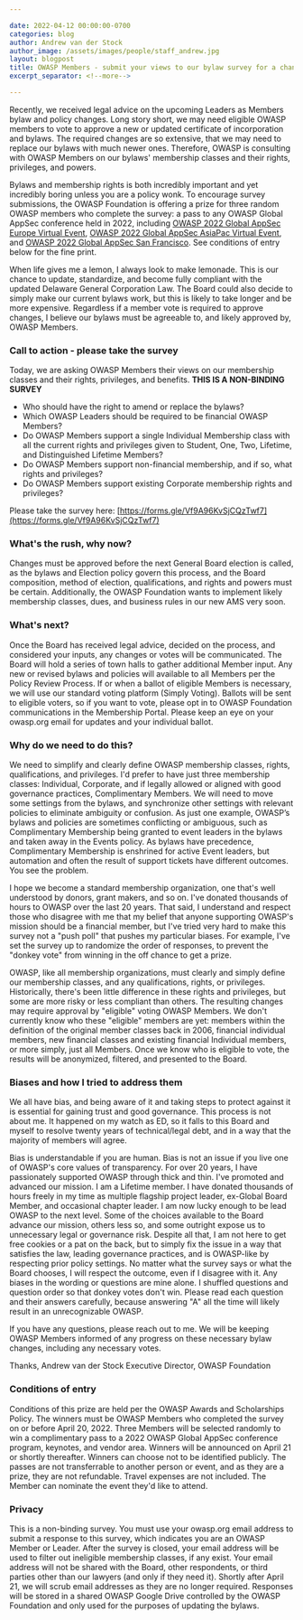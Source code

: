 ```yaml
---

date: 2022-04-12 00:00:00-0700
categories: blog
author: Andrew van der Stock
author_image: /assets/images/people/staff_andrew.jpg
layout: blogpost
title: OWASP Members - submit your views to our bylaw survey for a chance to win an AppSec Virtual or AppSec Global pass 
excerpt_separator: <!--more-->

---
```


Recently, we received legal advice on the upcoming Leaders as Members bylaw and policy changes. Long story short, we may need eligible OWASP members to vote to approve a new or updated certificate of incorporation and bylaws. The required changes are so extensive, that we may need to replace our bylaws with much newer ones. Therefore, OWASP is consulting with OWASP Members on our bylaws' membership classes and their rights, privileges, and powers.

Bylaws and membership rights is both incredibly important and yet incredibly boring unless you are a policy wonk. To encourage survey submissions, the OWASP Foundation is offering a prize for three random OWASP members who complete the survey: a pass to any OWASP Global AppSec conference held in 2022, including [OWASP 2022 Global AppSec Europe Virtual Event](https://virtual.globalappsec.org/), [OWASP 2022 Global AppSec AsiaPac Virtual Event](https://apac.globalappsec.org/), and [OWASP 2022 Global AppSec San Francisco](https://sf.globalappsec.org/). See conditions of entry below for the fine print.

<!--more-->

When life gives me a lemon, I always look to make lemonade. This is our chance to update, standardize, and become fully compliant with the updated Delaware General Corporation Law. The Board could also decide to simply make our current bylaws work, but this is likely to take longer and be more expensive. Regardless if a member vote is required to approve changes, I believe our bylaws must be agreeable to, and likely approved by, OWASP Members.

### Call to action - please take the survey

Today, we are asking OWASP Members their views on our membership classes and their rights, privileges, and benefits. **THIS IS A NON-BINDING SURVEY**

- Who should have the right to amend or replace the bylaws? 
- Which OWASP Leaders should be required to be financial OWASP Members?
- Do OWASP Members support a single Individual Membership class with all the current rights and privileges given to Student, One, Two, Lifetime, and Distinguished Lifetime Members?
- Do OWASP Members support non-financial membership, and if so, what rights and privileges?
- Do OWASP Members support existing Corporate membership rights and privileges?

Please take the survey here: [https://forms.gle/Vf9A96KvSjCQzTwf7](https://forms.gle/Vf9A96KvSjCQzTwf7)

### What's the rush, why now?

Changes must be approved before the next General Board election is called, as the bylaws and Election policy govern this process, and the Board composition, method of election, qualifications, and rights and powers must be certain. Additionally, the OWASP Foundation wants to implement likely membership classes, dues, and business rules in our new AMS very soon.

### What's next?

Once the Board has received legal advice, decided on the process, and considered your inputs, any changes or votes will be communicated. The Board will hold a series of town halls to gather additional Member input. Any new or revised bylaws and policies will available to all Members per the Policy Review Process. If or when a ballot of eligible Members is necessary, we will use our standard voting platform (Simply Voting). Ballots will be sent to eligible voters, so if you want to vote, please opt in to OWASP Foundation communications in the Membership Portal. Please keep an eye on your owasp.org email for updates and your individual ballot.

### Why do we need to do this?

We need to simplify and clearly define OWASP membership classes, rights, qualifications, and privileges. I'd prefer to have just three membership classes: Individual, Corporate, and if legally allowed or aligned with good governance practices, Complimentary Members. We will need to move some settings from the bylaws, and synchronize other settings with relevant policies to eliminate ambiguity or confusion. As just one example, OWASP’s bylaws and policies are sometimes conflicting or ambiguous, such as Complimentary Membership being granted to event leaders in the bylaws and taken away in the Events policy. As bylaws have precedence, Complimentary Membership is enshrined for active Event leaders, but automation and often the result of support tickets have different outcomes. You see the problem.

I hope we become a standard membership organization, one that's well understood by donors, grant makers, and so on. I've donated thousands of hours to OWASP over the last 20 years. That said, I understand and respect those who disagree with me that my belief that anyone supporting OWASP's mission should be a financial member, but I've tried very hard to make this survey not a "push poll" that pushes my particular biases. For example, I've set the survey up to randomize the order of responses, to prevent the "donkey vote" from winning in the off chance to get a prize.

OWASP, like all membership organizations, must clearly and simply define our membership classes, and any qualifications, rights, or privileges. Historically, there's been little difference in these rights and privileges, but some are more risky or less compliant than others. The resulting changes may require approval by "eligible" voting OWASP Members. We don't currently know who these "eligible" members are yet: members within the definition of the original member classes back in 2006, financial individual members, new financial classes and existing financial Individual members, or more simply, just all Members. Once we know who is eligible to vote, the results will be anonymized, filtered, and presented to the Board.

### Biases and how I tried to address them

We all have bias, and being aware of it and taking steps to protect against it is essential for gaining trust and good governance. This process is not about me. It happened on my watch as ED, so it falls to this Board and myself to resolve twenty years of technical/legal debt, and in a way that the majority of members will agree.

Bias is understandable if you are human. Bias is not an issue if you live one of OWASP's core values of transparency. For over 20 years, I have passionately supported OWASP through thick and thin. I've promoted and advanced our mission. I am a Lifetime member. I have donated thousands of hours freely in my time as multiple flagship project leader, ex-Global Board Member, and occasional chapter leader. I am now lucky enough to be lead OWASP to the next level. Some of the choices available to the Board advance our mission, others less so, and some outright expose us to unnecessary legal or governance risk. Despite all that, I am not here to get free cookies or a pat on the back, but to simply fix the issue in a way that satisfies the law, leading governance practices, and is OWASP-like by respecting prior policy settings. No matter what the survey says or what the Board chooses, I will respect the outcome, even if I disagree with it. Any biases in the wording or questions are mine alone. I shuffled questions and question order so that donkey votes don't win. Please read each question and their answers carefully, because answering "A" all the time will likely result in an unrecognizable OWASP.

If you have any questions, please reach out to me. We will be keeping OWASP Members informed of any progress on these necessary bylaw changes, including any necessary votes.

Thanks,
Andrew van der Stock
Executive Director, OWASP Foundation

### Conditions of entry

Conditions of this prize are held per the OWASP Awards and Scholarships Policy. The winners must be OWASP Members who completed the survey on or before April 20, 2022. Three Members will be selected randomly to win a complimentary pass to a 2022 OWASP Global AppSec conference program, keynotes, and vendor area. Winners will be announced on April 21 or shortly thereafter. Winners can choose not to be identified publicly. The passes are not transferrable to another person or event, and as they are a prize, they are not refundable. Travel expenses are not included. The Member can nominate the event they'd like to attend.

### Privacy

This is a non-binding survey. You must use your owasp.org email address to submit a response to this survey, which indicates you are an OWASP Member or Leader. After the survey is closed, your email address will be used to filter out ineligible membership classes, if any exist. Your email address will not be shared with the Board, other respondents, or third parties other than our lawyers (and only if they need it). Shortly after April 21, we will scrub email addresses as they are no longer required. Responses will be stored in a shared OWASP Google Drive controlled by the OWASP Foundation and only used for the purposes of updating the bylaws.
